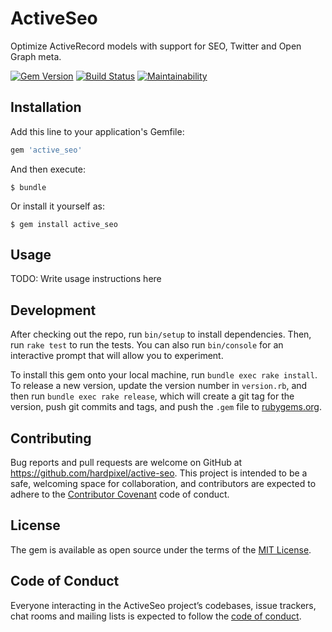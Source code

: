 # ActiveSeo

Optimize ActiveRecord models with support for SEO, Twitter and Open Graph meta.

[![Gem Version](https://badge.fury.io/rb/active_seo.svg)](https://badge.fury.io/rb/active_seo)
[![Build Status](https://travis-ci.org/hardpixel/active-seo.svg?branch=master)](https://travis-ci.org/hardpixel/active-seo)
[![Maintainability](https://api.codeclimate.com/v1/badges/4447eb1a073a93ace5b2/maintainability)](https://codeclimate.com/github/hardpixel/active-seo/maintainability)

## Installation

Add this line to your application's Gemfile:

```ruby
gem 'active_seo'
```

And then execute:

    $ bundle

Or install it yourself as:

    $ gem install active_seo

## Usage

TODO: Write usage instructions here

## Development

After checking out the repo, run `bin/setup` to install dependencies. Then, run `rake test` to run the tests. You can also run `bin/console` for an interactive prompt that will allow you to experiment.

To install this gem onto your local machine, run `bundle exec rake install`. To release a new version, update the version number in `version.rb`, and then run `bundle exec rake release`, which will create a git tag for the version, push git commits and tags, and push the `.gem` file to [rubygems.org](https://rubygems.org).

## Contributing

Bug reports and pull requests are welcome on GitHub at https://github.com/hardpixel/active-seo. This project is intended to be a safe, welcoming space for collaboration, and contributors are expected to adhere to the [Contributor Covenant](http://contributor-covenant.org) code of conduct.

## License

The gem is available as open source under the terms of the [MIT License](http://opensource.org/licenses/MIT).

## Code of Conduct

Everyone interacting in the ActiveSeo project’s codebases, issue trackers, chat rooms and mailing lists is expected to follow the [code of conduct](https://github.com/hardpixel/active-seo/blob/master/CODE_OF_CONDUCT.md).
